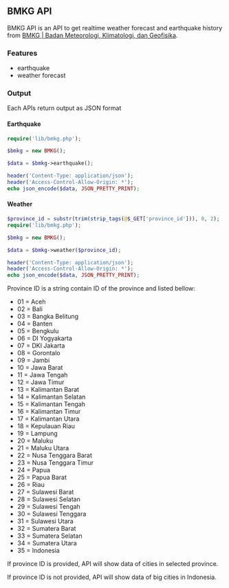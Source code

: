 ## BMKG API

BMKG API is an API to get realtime weather forecast and earthquake history from [BMKG | Badan Meteorologi, Klimatologi, dan Geofisika](http://www.bmkg.go.id).

### Features

- earthquake
- weather forecast

### Output

Each APIs return output as JSON format

#### Earthquake

```php
require('lib/bmkg.php');

$bmkg = new BMKG();

$data = $bmkg->earthquake();

header('Content-Type: application/json');
header('Access-Control-Allow-Origin: *');
echo json_encode($data, JSON_PRETTY_PRINT);
```

#### Weather

```php
$province_id = substr(trim(strip_tags(@$_GET['province_id'])), 0, 2);
require('lib/bmkg.php');

$bmkg = new BMKG();

$data = $bmkg->weather($province_id);

header('Content-Type: application/json');
header('Access-Control-Allow-Origin: *');
echo json_encode($data, JSON_PRETTY_PRINT);
```

Province ID is a string contain ID of the province and listed bellow:

- 01 = Aceh
- 02 = Bali
- 03 = Bangka Belitung
- 04 = Banten
- 05 = Bengkulu
- 06 = DI Yogyakarta
- 07 = DKI Jakarta
- 08 = Gorontalo
- 09 = Jambi
- 10 = Jawa Barat
- 11 = Jawa Tengah
- 12 = Jawa Timur
- 13 = Kalimantan Barat
- 14 = Kalimantan Selatan
- 15 = Kalimantan Tengah
- 16 = Kalimantan Timur
- 17 = Kalimantan Utara
- 18 = Kepulauan Riau
- 19 = Lampung
- 20 = Maluku
- 21 = Maluku Utara
- 22 = Nusa Tenggara Barat
- 23 = Nusa Tenggara Timur
- 24 = Papua
- 25 = Papua Barat
- 26 = Riau
- 27 = Sulawesi Barat
- 28 = Sulawesi Selatan
- 29 = Sulawesi Tengah
- 30 = Sulawesi Tenggara
- 31 = Sulawesi Utara
- 32 = Sumatera Barat
- 33 = Sumatera Selatan
- 34 = Sumatera Utara
- 35 = Indonesia

If province ID is provided, API will show data of cities in selected province.

If province ID is not provided, API will show data of big cities in Indonesia.

